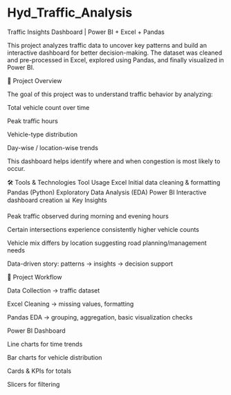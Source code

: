 # Hyd_Traffic_Analysis
Traffic Insights Dashboard | Power BI + Excel + Pandas

This project analyzes traffic data to uncover key patterns and build an interactive dashboard for better decision-making. The dataset was cleaned and pre-processed in Excel, explored using Pandas, and finally visualized in Power BI.

📌 Project Overview

The goal of this project was to understand traffic behavior by analyzing:

Total vehicle count over time

Peak traffic hours

Vehicle-type distribution

Day-wise / location-wise trends

This dashboard helps identify where and when congestion is most likely to occur.

🛠 Tools & Technologies
Tool	Usage
Excel	Initial data cleaning & formatting
Pandas (Python)	Exploratory Data Analysis (EDA)
Power BI	Interactive dashboard creation
📊 Key Insights

Peak traffic observed during morning and evening hours

Certain intersections experience consistently higher vehicle counts

Vehicle mix differs by location suggesting road planning/management needs

Data-driven story: patterns → insights → decision support

📁 Project Workflow

Data Collection → traffic dataset

Excel Cleaning → missing values, formatting

Pandas EDA → grouping, aggregation, basic visualization checks

Power BI Dashboard

Line charts for time trends

Bar charts for vehicle distribution

Cards & KPIs for totals

Slicers for filtering
